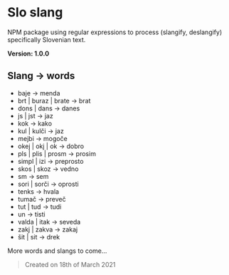 # Slo slang

NPM package using regular expressions to process (slangify, deslangify) specifically Slovenian text.

**Version: 1.0.0**

## Slang -> words
- baje -> menda
- brt | buraz | brate -> brat
- dons | dans -> danes
- js | jst -> jaz
- kok -> kako
- kul | kulči -> jaz
- mejbi -> mogoče
- okej | okj | ok -> dobro
- pls | plis | prosm -> prosim
- simpl | izi -> preprosto
- skos | skoz -> vedno
- sm -> sem
- sori | sorči -> oprosti
- tenks -> hvala
- tumač -> preveč
- tut | tud -> tudi
- un -> tisti
- valda | itak -> seveda
- zakj | zakva -> zakaj
- šit | sit -> drek

More words and slangs to come...

> Created on 18th of March 2021